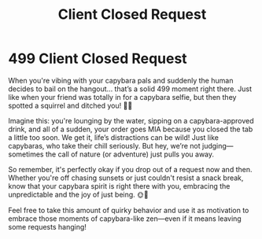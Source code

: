 ﻿---
category: 4xx
code: 499
cover: https://firebasestorage.googleapis.com/v0/b/capy-http.appspot.com/o/Capy-499-750x600.avif?alt=media
thumbnail: https://firebasestorage.googleapis.com/v0/b/capy-http.appspot.com/o/Capy-499-250x200.avif?alt=media
coverAlt: Client Closed Request
description: Client Closed Request
tags:
- 4xx
title: Client Closed Request
---


# 499 Client Closed Request

When you're vibing with your capybara pals and suddenly the human decides to bail on the hangout... that’s a solid 499 moment right there. Just like when your friend was totally in for a capybara selfie, but then they spotted a squirrel and ditched you! 🐾✨

Imagine this: you're lounging by the water, sipping on a capybara-approved drink, and all of a sudden, your order goes MIA because you closed the tab a little too soon. We get it, life’s distractions can be wild! Just like capybaras, who take their chill seriously. But hey, we’re not judging—sometimes the call of nature (or adventure) just pulls you away.

So remember, it's perfectly okay if you drop out of a request now and then. Whether you're off chasing sunsets or just couldn't resist a snack break, know that your capybara spirit is right there with you, embracing the unpredictable and the joy of just being. 🌞🌿

Feel free to take this amount of quirky behavior and use it as motivation to embrace those moments of capybara-like zen—even if it means leaving some requests hanging!